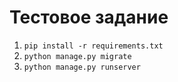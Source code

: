 # Тестовое задание

1. ``pip install -r requirements.txt``
2. ``python manage.py migrate``
3. ``python manage.py runserver``
